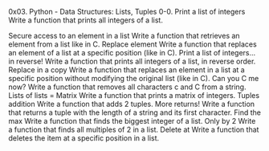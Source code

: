 0x03. Python - Data Structures: Lists, Tuples 0-0. Print a list of integers Write a function that prints all integers of a list.

Secure access to an element in a list Write a function that retrieves an element from a list like in C.
Replace element Write a function that replaces an element of a list at a specific position (like in C).
Print a list of integers... in reverse! Write a function that prints all integers of a list, in reverse order.
Replace in a copy Write a function that replaces an element in a list at a specific position without modifying the original list (like in C).
Can you C me now? Write a function that removes all characters c and C from a string.
Lists of lists = Matrix Write a function that prints a matrix of integers.
Tuples addition Write a function that adds 2 tuples.
More returns! Write a function that returns a tuple with the length of a string and its first character.
Find the max Write a function that finds the biggest integer of a list.
Only by 2 Write a function that finds all multiples of 2 in a list.
Delete at Write a function that deletes the item at a specific position in a list.

